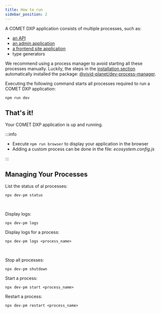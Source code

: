 ```yaml
---
title: How to run
sidebar_position: 2
---
```


A COMET DXP application consists of multiple processes, such as:

-   [an API](packages-tools#apiPackage)
-   [an admin application](packages-tools#adminPackage)
-   [a frontend site application](packages-tools#sitePackage)
-   type generators

We recommend using a process manager to avoid starting all these processes manually. Luckily, the steps in the [installation section](creating-a-project#installation) automatically installed the package: [@vivid-planet/dev-process-manager](https://github.com/vivid-planet/dev-process-manager).

Executing the following command starts all processes required to run a COMET DXP application:

`npm run dev`

## That's it!

Your COMET DXP application is up and running.

:::info

-   Execute `npm run browser` to display your application in the browser
-   Adding a custom process can be done in the file: _ecosystem.config.js_

:::

## Managing Your Processes

List the status of al processes:

`npx dev-pm status`

<br />

Display logs:

`npx dev-pm logs`

Display logs for a process:

`npx dev-pm logs <process_name>`

<br />

Stop all processes:

`npx dev-pm shutdown`

Start a process:

`npx dev-pm start <process_name>`

Restart a process:

`npx dev-pm restart <process_name>`
